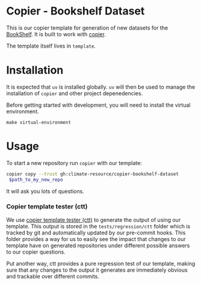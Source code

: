 # Copier - Bookshelf Dataset

This is our copier template for generation of new datasets for the [BookShelf](https://climate-resource.github.io/bookshelf/). 
It is built to work with [copier](https://copier.readthedocs.io/en/stable/#quick-start).

The template itself lives in `template`.

# Installation


It is expected that `uv` is installed globally.
`uv` will then be used to manage the installation of `copier`
and other project depenedencies.

Before getting started with development, you will need to install the virtual environment.

```
make virtual-environment
```

# Usage

To start a new repository run `copier` with our template:

```bash
copier copy --trust gh:climate-resource/copier-bookshelf-dataset
 $path_to_my_new_repo
```

It will ask you lots of questions.


### Copier template tester (ctt)

We use [copier template tester (ctt)](https://copier-template-tester.kyleking.me/)
to generate the output of using our template. 
This output is stored in the `tests/regression/ctt` folder which is tracked by git
and automatically updated by our pre-commit hooks.
This folder provides a way for us to easily see the impact that changes to our template
have on generated repositories under different possible answers to our copier questions.

Put another way, ctt provides a pure regression test of our template, 
making sure that any changes to the output it generates are immediately obvious
and trackable over different commits.
